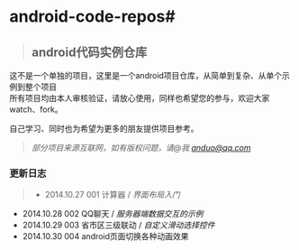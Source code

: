 # **android-code-repos**#


> ## android代码实例仓库 ##


这不是一个单独的项目，这里是一个android项目仓库，从简单到复杂、从单个示例到整个项目<br/>
所有项目均由本人审核验证，请放心使用，同样也希望您的参与，欢迎大家watch、fork。

自己学习、同时也为希望为更多的朋友提供项目参考。

> *部分项目来源互联网，如有版权问题，请@我 anduo@qq.com*

### 更新日志 ###
> 
>- 2014.10.27  001 计算器 / *界面布局入门*
- 2014.10.28  002 QQ聊天 / *服务器端数据交互的示例*
- 2014.10.29  003 省市区三级联动 / *自定义滑动选择控件*
- 2014.10.30  004 android页面切换各种动画效果
